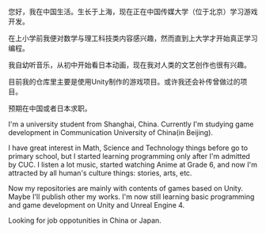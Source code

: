 您好，我在中国生活。生长于上海，现在正在中国传媒大学（位于北京）学习游戏开发。

在上小学前我便对数学与理工科技类内容感兴趣，然而直到上大学才开始真正学习编程。

我自幼听音乐，从初中开始看日本动画，现在我对人类的文艺创作也很有兴趣。

目前我的仓库里主要是使用Unity制作的游戏项目。或许我还会补传曾做过的项目。

预期在中国或者日本求职。

<!--你可以在我的个人网站上查看更多关于我的信息。支持中文、英文与日文。-->

I'm a university student from Shanghai, China. Currently I'm studying game development in Communication University of China(in Beijing).

I have great interest in Math, Science and Technology things before go to primary school, but I started learning programming only after I'm admitted by CUC. 
I listen a lot music, started watching Anime at Grade 6, and now I'm attracted by all human's culture things: stories, arts, etc. 

Now my repositories are mainly with contents of games based on Unity. Maybe I'll publish other my works. 
I'm now still learning basic programming and game development on Unity and Unreal Engine 4. 

Looking for job oppotunities in China or Japan.

<!--You can check out my personal website for more information, it has support for Chinese, English and Japanese.-->

<!--
**KiyuzuSH/KiyuzuSH** is a ✨ _special_ ✨ repository because its `README.md` (this file) appears on your GitHub profile.

Here are some ideas to get you started:
- 🔭 I’m currently working on ...
- 🌱 I’m currently learning ...
- 👯 I’m looking to collaborate on ...
- 🤔 I’m looking for help with ...
- 💬 Ask me about ...
- 📫 How to reach me: ...
- 😄 Pronouns: ...
- ⚡ Fun fact: ...
-->
